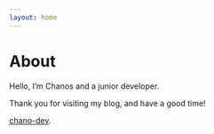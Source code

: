```yaml
---
layout: home
---
```

# About

Hello, I’m Chanos and a junior developer.

Thank you for visiting my blog, and have a good time!

[chano-dev](https://github.com/chanos-dev). 